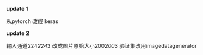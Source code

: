 **update 1**

从pytorch 改成 keras

**update 2**

输入通道224*224*3 改成图片原始大小200*200*3
验证集改用imagedatagenerator
